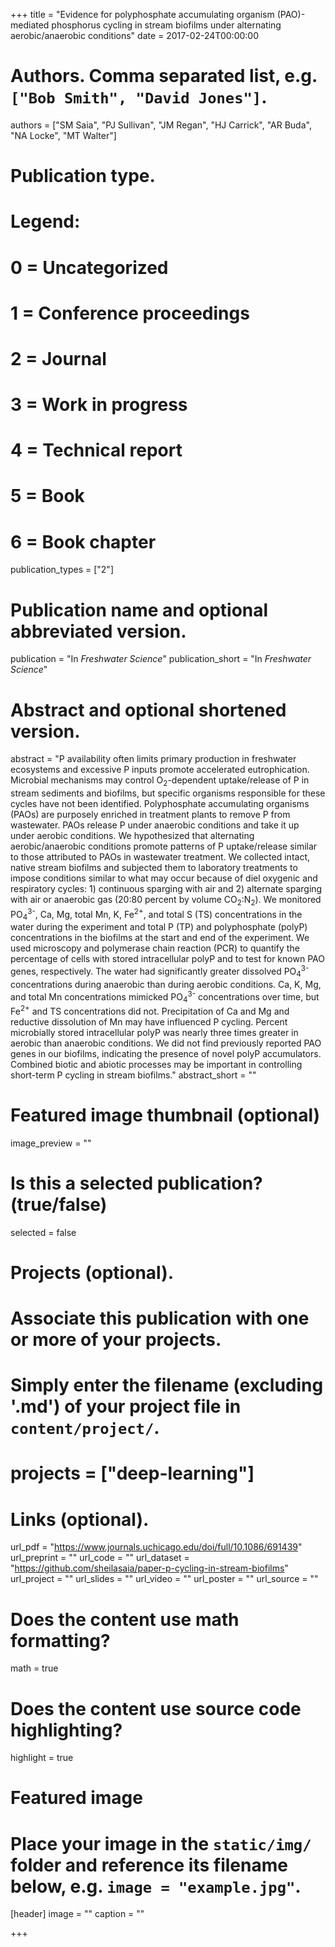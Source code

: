 +++
title = "Evidence for polyphosphate accumulating organism (PAO)-mediated phosphorus cycling in stream biofilms under alternating aerobic/anaerobic conditions"
date = 2017-02-24T00:00:00

# Authors. Comma separated list, e.g. `["Bob Smith", "David Jones"]`.
authors = ["SM Saia", "PJ Sullivan", "JM Regan", "HJ Carrick", "AR Buda", "NA Locke", "MT Walter"]

# Publication type.
# Legend:
# 0 = Uncategorized
# 1 = Conference proceedings
# 2 = Journal
# 3 = Work in progress
# 4 = Technical report
# 5 = Book
# 6 = Book chapter
publication_types = ["2"]

# Publication name and optional abbreviated version.
publication = "In *Freshwater Science*"
publication_short = "In *Freshwater Science*"

# Abstract and optional shortened version.
abstract = "P availability often limits primary production in freshwater ecosystems and excessive P inputs promote accelerated eutrophication. Microbial mechanisms may control O<sub>2</sub>-dependent uptake/release of P in stream sediments and biofilms, but specific organisms responsible for these cycles have not been identified. Polyphosphate accumulating organisms (PAOs) are purposely enriched in treatment plants to remove P from wastewater. PAOs release P under anaerobic conditions and take it up under aerobic conditions. We hypothesized that alternating aerobic/anaerobic conditions promote patterns of P uptake/release similar to those attributed to PAOs in wastewater treatment. We collected intact, native stream biofilms and subjected them to laboratory treatments to impose conditions similar to what may occur because of diel oxygenic and respiratory cycles: 1) continuous sparging with air and 2) alternate sparging with air or anaerobic gas (20:80 percent by volume CO<sub>2</sub>:N<sub>2</sub>). We monitored PO<sub>4</sub><sup>3-</sup>, Ca, Mg, total Mn, K, Fe<sup>2+</sup>, and total S (TS) concentrations in the water during the experiment and total P (TP) and polyphosphate (polyP) concentrations in the biofilms at the start and end of the experiment. We used microscopy and polymerase chain reaction (PCR) to quantify the percentage of cells with stored intracellular polyP and to test for known PAO genes, respectively. The water had significantly greater dissolved PO<sub>4</sub><sup>3-</sup> concentrations during anaerobic than during aerobic conditions. Ca, K, Mg, and total Mn concentrations mimicked PO<sub>4</sub><sup>3-</sup> concentrations over time, but Fe<sup>2+</sup> and TS concentrations did not. Precipitation of Ca and Mg and reductive dissolution of Mn may have influenced P cycling. Percent microbially stored intracellular polyP was nearly three times greater in aerobic than anaerobic conditions. We did not find previously reported PAO genes in our biofilms, indicating the presence of novel polyP accumulators. Combined biotic and abiotic processes may be important in controlling short-term P cycling in stream biofilms."
abstract_short = ""

# Featured image thumbnail (optional)
image_preview = ""

# Is this a selected publication? (true/false)
selected = false

# Projects (optional).
#   Associate this publication with one or more of your projects.
#   Simply enter the filename (excluding '.md') of your project file in `content/project/`.
# projects = ["deep-learning"]

# Links (optional).
url_pdf = "https://www.journals.uchicago.edu/doi/full/10.1086/691439"
url_preprint = ""
url_code = ""
url_dataset = "https://github.com/sheilasaia/paper-p-cycling-in-stream-biofilms"
url_project = ""
url_slides = ""
url_video = ""
url_poster = ""
url_source = ""

# Does the content use math formatting?
math = true

# Does the content use source code highlighting?
highlight = true

# Featured image
# Place your image in the `static/img/` folder and reference its filename below, e.g. `image = "example.jpg"`.
[header]
image = ""
caption = ""

+++